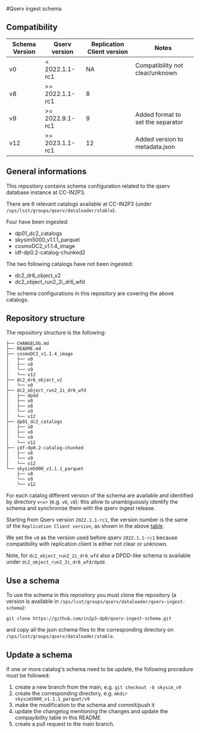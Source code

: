 #Qserv ingest schema

## Compatibility

| Schema Version | Qserv version | Replication Client version|  Notes     |
|----------------|---------------|---------------------------|------------|
| v0             | < 2022.1.1-rc1|     NA                    | Compatibility not clear/unknown |
| v8             | >= 2022.1.1-rc1  |      8                    |            |
| v9             | >= 2022.9.1-rc1   |      9                    |      Added format to set the separator      |
| v12            | >= 2023.1.1-rc1  |      12                    |      Added version to metadata.json      |

## General informations

This repository contains schema configuration related to the qserv database instance at CC-IN2P3.

There are 6 relevant catalogs available at CC-IN2P3 (under `/sps/lsst/groups/qserv/dataloader/stable`).

Four have been ingested:

- dp01_dc2_catalogs
- skysim5000_v1.1.1_parquet
- cosmoDC2_v1.1.4_image
- idf-dp0.2-catalog-chunked2

The two following catalogs have not been ingested:

- dc2_dr6_object_v2
- dc2_object_run2_2i_dr6_wfd

The schema configurations in this repository are covering the above catalogs.

## Repository structure

The repository structure is the following:

```
├── CHANGELOG.md
├── README.md
├── cosmoDC2_v1.1.4_image
│   ├── v0
│   ├── v8
│   └── v9
│   └── v12
├── dc2_dr6_object_v2
│   └── v0
├── dc2_object_run2_2i_dr6_wfd
│   ├── dpdd
│   ├── v0
│   ├── v8
│   └── v9
│   └── v12
├── dp01_dc2_catalogs
│   ├── v0
│   ├── v8
│   └── v9
│   └── v12
├── idf-dp0.2-catalog-chunked
│   ├── v8
│   └── v9
│   └── v12
└── skysim5000_v1.1.1_parquet
    ├── v8
    └── v9
    └── v12
```

For each catalog different version of the schema are available and identified by directory `v<x>` (e.g. `v0`, `v8`): this allow to unambiguously identify the schema and synchronise them with the qserv ingest release.

Starting from Qserv version `2022.1.1-rc1`, the version number is the same of the `Replication Client version`, as shown in the above [table](#Compatibility).

We set the `v0` as the version used before qserv `2022.1.1-rc1` because compatibility with replication client is either not clear or unknown.

Note, for `dc2_object_run2_2i_dr6_wfd` also a DPDD-like schema is available under `dc2_object_run2_2i_dr6_wfd/dpdd`.

## Use a schema

To use the schema in this repository you must clone the repository (a version is available in `/sps/lsst/groups/qserv/dataloader/qserv-ingest-schema`):

```
git clone https://github.com/in2p3-dp0/qserv-ingest-schema.git
```

and copy all the json schema files to the corresponding directory on `/sps/lsst/groups/qserv/dataloader/stable`.

## Update a schema

If one or more catalog's schema need to be update, the following procedure must be followed:

1. create a new branch from the main, e.g. `git checkout -b skysim_v9`
2. create the corresponding directory, e.g. `mkdir skysim5000_v1.1.1_parquet/v9`
3. make the modification to the schema and commit/push it
4. update the changelog  mentioning the changes and update the compayibility table in this README
5. create a pull request to the main branch.
